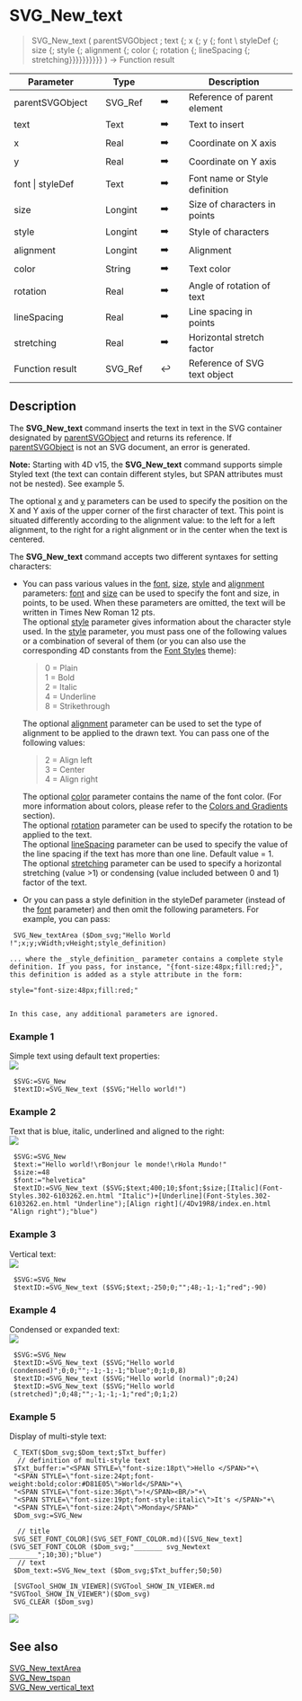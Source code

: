 <!-- svgReference := SVG_New_text ( svgObject ; text ; x ; y ; Font_Name ; Font_Size ; Styles ; Aligment ; Color ; rotation ; interlining ; stretch )
 -> svgObject (Text)
 -> text (Text) - String to write
 -> x (Real) - X position
 -> y (Real) - Y position
 -> Font_Name (Text) - Default is Time New Roman
 -> Font_Size (Long Integer) - Default is 12 pt
 -> Styles (Long Integer) - Default is standard
 -> Aligment (Long Integer) - Default is start (Left)
 -> Color (Text) - Front color
 -> rotation (Real) - Rotation
 -> interlining (Real) - Interlining
 -> stretch (Real) - Stretch
 <- svgReference (Text)-->
# SVG_New_text

> SVG_New_text ( parentSVGObject ; text {; x {; y {; font \ styleDef {; size {; style {; alignment {; color {; rotation {; lineSpacing {; stretching}}}}}}}}}} ) -> Function result

| Parameter |     | Type |     |     |     | Description |     |
| --- | --- | --- | --- | --- | --- | --- | --- |
| parentSVGObject |     | SVG_Ref |     | ➡️ |     | Reference of parent element |     |
| text |     | Text |     | ➡️ |     | Text to insert |     |
| x   |     | Real |     | ➡️ |     | Coordinate on X axis |     |
| y   |     | Real |     | ➡️ |     | Coordinate on Y axis |     |
| font \| styleDef |     | Text |     | ➡️ |     | Font name or Style definition |     |
| size |     | Longint |     | ➡️ |     | Size of characters in points |     |
| style |     | Longint |     | ➡️ |     | Style of characters |     |
| alignment |     | Longint |     | ➡️ |     | Alignment |     |
| color |     | String |     | ➡️ |     | Text color |     |
| rotation |     | Real |     | ➡️ |     | Angle of rotation of text |     |
| lineSpacing |     | Real |     | ➡️ |     | Line spacing in points |     |
| stretching |     | Real |     | ➡️ |     | Horizontal stretch factor |     |
| Function result |     | SVG_Ref |     | ↩️ |     | Reference of SVG text object |     |

## Description

The **SVG_New_text** command inserts the text in text in the SVG container designated by [parentSVGObject](# "Reference of parent element") and returns its reference. If [parentSVGObject](# "Reference of parent element") is not an SVG document, an error is generated.

**Note:** Starting with 4D v15, the **SVG_New_text** command supports simple Styled text (the text can contain different styles, but SPAN attributes must not be nested). See example 5.

The optional [x](# "Coordinate on X axis") and [y](# "Coordinate on Y axis") parameters can be used to specify the position on the X and Y axis of the upper corner of the first character of text. This point is situated differently according to the alignment value: to the left for a left alignment, to the right for a right alignment or in the center when the text is centered.

The **SVG_New_text** command accepts two different syntaxes for setting characters:

* You can pass various values in the [font](# "Font name or Style definition"), [size](# "Size of characters in points"), [style](# "Style of characters") and [alignment](# "Alignment") parameters: [font](# "Font name or Style definition") and [size](# "Size of characters in points") can be used to specify the font and size, in points, to be used. When these parameters are omitted, the text will be written in Times New Roman 12 pts.  
    The optional [style](# "Style of characters") parameter gives information about the character style used. In the [style](# "Style of characters") parameter, you must pass one of the following values or a combination of several of them (or you can also use the corresponding 4D constants from the [Font Styles](https://doc.4d.com/4Dv19/4D/19.5/Font-Styles.302-6103262.en.html) theme):  

    > 0 = Plain  
    > 1 = Bold  
    > 2 = Italic  
    > 4 = Underline  
    > 8 = Strikethrough

    The optional [alignment](# "Alignment") parameter can be used to set the type of alignment to be applied to the drawn text. You can pass one of the following values:  

    > 2 = Align left  
    > 3 = Center  
    > 4 = Align right  

    The optional [color](# "Text color") parameter contains the name of the font color. (For more information about colors, please refer to the [Colors and Gradients](../Colors%20and%20Gradients.md) section).  
    The optional [rotation](# "Angle of rotation of text") parameter can be used to specify the rotation to be applied to the text.  
    The optional [lineSpacing](# "Line spacing in points") parameter can be used to specify the value of the line spacing if the text has more than one line. Default value = 1.  
    The optional [stretching](# "Horizontal stretch factor") parameter can be used to specify a horizontal stretching (value >1) or condensing (value included between 0 and 1) factor of the text.

* Or you can pass a style definition in the styleDef parameter (instead of the [font](# "Font name or Style definition") parameter) and then omit the following parameters. For example, you can pass:  

```
 SVG_New_textArea ($Dom_svg;"Hello World !";x;y;vWidth;vHeight;style_definition)
```

    ... where the _style_definition_ parameter contains a complete style definition. If you pass, for instance, "{font-size:48px;fill:red;}", this definition is added as a style attribute in the form:  
    
    style="font-size:48px;fill:red;"
    
      
    In this case, any additional parameters are ignored.

### Example 1  

Simple text using default text properties:  
![](https://doc.4d.com/4Dv19/picture/196168/pict196168.en.png)

```4d
 $SVG:=SVG_New   
 $textID:=SVG_New_text ($SVG;"Hello world!")
```

### Example 2  

Text that is blue, italic, underlined and aligned to the right:  
![](https://doc.4d.com/4Dv19/picture/196169/pict196169.en.png)

```4d
 $SVG:=SVG_New   
 $text:="Hello world!\rBonjour le monde!\rHola Mundo!"  
 $size:=48  
 $font:="helvetica"  
 $textID:=SVG_New_text ($SVG;$text;400;10;$font;$size;[Italic](Font-Styles.302-6103262.en.html "Italic")+[Underline](Font-Styles.302-6103262.en.html "Underline");[Align right](/4Dv19R8/index.en.html "Align right");"blue")
```

### Example 3  

Vertical text:  
![](https://doc.4d.com/4Dv19/picture/196170/pict196170.en.png)

```4d
 $SVG:=SVG_New   
 $textID:=SVG_New_text ($SVG;$text;-250;0;"";48;-1;-1;"red";-90)
```

### Example 4  

Condensed or expanded text:  
![](https://doc.4d.com/4Dv19/picture/196171/pict196171.en.png)

```4d
 $SVG:=SVG_New   
 $textID:=SVG_New_text ($SVG;"Hello world (condensed)";0;0;"";-1;-1;-1;"blue";0;1;0,8)  
 $textID:=SVG_New_text ($SVG;"Hello world (normal)";0;24)  
 $textID:=SVG_New_text ($SVG;"Hello world (stretched)";0;48;"";-1;-1;-1;"red";0;1;2)
```

### Example 5  

Display of multi-style text:

```4d
 C_TEXT($Dom_svg;$Dom_text;$Txt_buffer)  
  // definition of multi-style text  
 $Txt_buffer:="<SPAN STYLE=\"font-size:18pt\">Hello </SPAN>"+\  
 "<SPAN STYLE=\"font-size:24pt;font-weight:bold;color:#D81E05\">World</SPAN>"+\  
 "<SPAN STYLE=\"font-size:36pt\">!</SPAN><BR/>"+\  
 "<SPAN STYLE=\"font-size:19pt;font-style:italic\">It's </SPAN>"+\  
 "<SPAN STYLE=\"font-size:24pt\">Monday</SPAN>"  
 $Dom_svg:=SVG_New   
   
  // title  
 SVG_SET_FONT_COLOR](SVG_SET_FONT_COLOR.md)([SVG_New_text](SVG_SET_FONT_COLOR ($Dom_svg;"_______ svg_Newtext _______";10;30);"blue")  
  // text  
 $Dom_text:=SVG_New_text ($Dom_svg;$Txt_buffer;50;50)  
   
 [SVGTool_SHOW_IN_VIEWER](SVGTool_SHOW_IN_VIEWER.md "SVGTool_SHOW_IN_VIEWER")($Dom_svg)  
 SVG_CLEAR ($Dom_svg)
```

![](https://doc.4d.com/4Dv19/picture/2628738/pict2628738.en.png)

## See also

[SVG_New_textArea](SVG_New_textArea.md)  
[SVG_New_tspan](SVG_New_tspan.md)  
[SVG_New_vertical_text](SVG_New_vertical_text.md)

